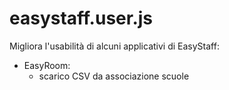 # easystaff.user.js
Migliora l'usabilità di alcuni applicativi di EasyStaff:
* EasyRoom:
  * scarico CSV da associazione scuole
